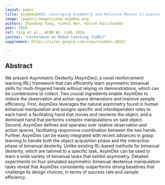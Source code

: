 ```yaml
---
layout: paper
title: AsymDex&#58; Leveraging Asymmetry and Relative Motion in Learning Bimanual Dexterity
image: /papers/images/yang-asymDex.png
authors: Zhaodong Yang, Yunhai Han, Harish Ravichandar
year: 2024
ref: Yang et al., WCBM WS, CoRL 2024.
journal: "Conference on Robot Learning (CoRL)"
supplement: https://sites.google.com/view/asymdex-2024/

---
```


## Abstract

We present Asymmetric Dexterity (AsymDex), a novel reinforcement learning (RL) framework that can efficiently learn asymmetric bimanual skills for multi-fingered hands without relying on demonstrations, which can be cumbersome to collect. Two crucial ingredients enable AsymDex to reduce the observation and action space dimensions and improve sample efficiency. First, AsymDex leverages the natural asymmetry found in human bimanual manipulation and assigns specific and interdependent roles to each hand: a facilitating hand that moves and reorients the object, and a dominant hand that performs complex manipulations on said object. Second, AsymDex defines and operates over relative observation and action spaces, facilitating responsive coordination between the two hands. Further, AsymDex can be easily integrated with recent advances in grasp learning to handle both the object acquisition phase and the interaction phase of bimanual dexterity. Unlike existing RL-based methods for bimanual dexterity, which are tailored to a specific task, AsymDex can be used to learn a wide variety of bimanual tasks that exhibit asymmetry. Detailed experiments on four simulated asymmetric bimanual dexterous manipulation tasks reveal that AsymDex consistently outperforms strong baselines that challenge its design choices, in terms of success rate and sample efficiency.